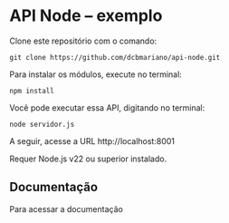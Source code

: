 # API Node – exemplo

Clone este repositório com o comando:

~~~ Shell 
git clone https://github.com/dcbmariano/api-node.git
~~~

Para instalar os módulos, execute no terminal:

~~~ Shell 
npm install
~~~

Você pode executar essa API, digitando no terminal:

~~~ Shell 
node servidor.js 
~~~

A seguir, acesse a URL http://localhost:8001

Requer Node.js v22 ou superior instalado.

## Documentação 

Para acessar a documentação
